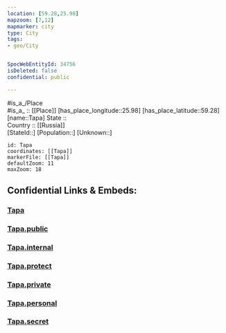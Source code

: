 ```yaml
---
location: [59.28,25.98] 
mapzoom: [7,12] 
mapmarker: city 
type: City
tags:
- geo/City


SpocWebEntityId: 34756
isDeleted: false
confidential: public

---
```

#is_a_/Place  
#is_a_ :: [[Place]] 
[has_place_longitude::25.98] 
[has_place_latitude::59.28] 
[name::Tapa] 
State ::  
Country :: [[Russia]]  
[StateId::] 
[Population::] 
[Unknown::] 


```leaflet
id: Tapa
coordinates: [[Tapa]] 
markerFile: [[Tapa]] 
defaultZoom: 11 
maxZoom: 18
```


## Confidential Links & Embeds: 

### [Tapa](/_Standards/Earth/Continent/Europe/Europe~North/Estonia/Counties~Estonia/Lääne-Viru/City/Tapa.md) 

### [Tapa.public](/_public/Earth/Continent/Europe/Europe~North/Estonia/Counties~Estonia/Lääne-Viru/City/Tapa.public.md) 

### [Tapa.internal](/_internal/Earth/Continent/Europe/Europe~North/Estonia/Counties~Estonia/Lääne-Viru/City/Tapa.internal.md) 

### [Tapa.protect](/_protect/Earth/Continent/Europe/Europe~North/Estonia/Counties~Estonia/Lääne-Viru/City/Tapa.protect.md) 

### [Tapa.private](/_private/Earth/Continent/Europe/Europe~North/Estonia/Counties~Estonia/Lääne-Viru/City/Tapa.private.md) 

### [Tapa.personal](/_personal/Earth/Continent/Europe/Europe~North/Estonia/Counties~Estonia/Lääne-Viru/City/Tapa.personal.md) 

### [Tapa.secret](/_secret/Earth/Continent/Europe/Europe~North/Estonia/Counties~Estonia/Lääne-Viru/City/Tapa.secret.md)

